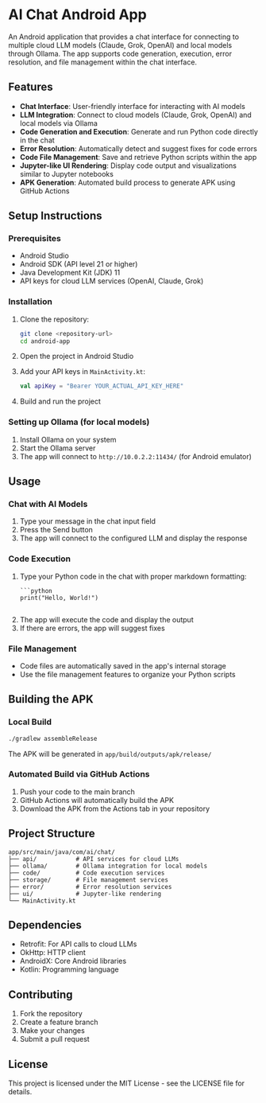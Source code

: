 # AI Chat Android App

An Android application that provides a chat interface for connecting to multiple cloud LLM models (Claude, Grok, OpenAI) and local models through Ollama. The app supports code generation, execution, error resolution, and file management within the chat interface.

## Features

- **Chat Interface**: User-friendly interface for interacting with AI models
- **LLM Integration**: Connect to cloud models (Claude, Grok, OpenAI) and local models via Ollama
- **Code Generation and Execution**: Generate and run Python code directly in the chat
- **Error Resolution**: Automatically detect and suggest fixes for code errors
- **Code File Management**: Save and retrieve Python scripts within the app
- **Jupyter-like UI Rendering**: Display code output and visualizations similar to Jupyter notebooks
- **APK Generation**: Automated build process to generate APK using GitHub Actions

## Setup Instructions

### Prerequisites

- Android Studio
- Android SDK (API level 21 or higher)
- Java Development Kit (JDK) 11
- API keys for cloud LLM services (OpenAI, Claude, Grok)

### Installation

1. Clone the repository:
   ```bash
   git clone <repository-url>
   cd android-app
   ```

2. Open the project in Android Studio

3. Add your API keys in `MainActivity.kt`:
   ```kotlin
   val apiKey = "Bearer YOUR_ACTUAL_API_KEY_HERE"
   ```

4. Build and run the project

### Setting up Ollama (for local models)

1. Install Ollama on your system
2. Start the Ollama server
3. The app will connect to `http://10.0.2.2:11434/` (for Android emulator)

## Usage

### Chat with AI Models

1. Type your message in the chat input field
2. Press the Send button
3. The app will connect to the configured LLM and display the response

### Code Execution

1. Type your Python code in the chat with proper markdown formatting:
   ```
   ```python
   print("Hello, World!")
   ```
   ```
2. The app will execute the code and display the output
3. If there are errors, the app will suggest fixes

### File Management

- Code files are automatically saved in the app's internal storage
- Use the file management features to organize your Python scripts

## Building the APK

### Local Build

```bash
./gradlew assembleRelease
```

The APK will be generated in `app/build/outputs/apk/release/`

### Automated Build via GitHub Actions

1. Push your code to the main branch
2. GitHub Actions will automatically build the APK
3. Download the APK from the Actions tab in your repository

## Project Structure

```
app/src/main/java/com/ai/chat/
├── api/           # API services for cloud LLMs
├── ollama/        # Ollama integration for local models
├── code/          # Code execution services
├── storage/       # File management services
├── error/         # Error resolution services
├── ui/            # Jupyter-like rendering
└── MainActivity.kt
```

## Dependencies

- Retrofit: For API calls to cloud LLMs
- OkHttp: HTTP client
- AndroidX: Core Android libraries
- Kotlin: Programming language

## Contributing

1. Fork the repository
2. Create a feature branch
3. Make your changes
4. Submit a pull request

## License

This project is licensed under the MIT License - see the LICENSE file for details. 
